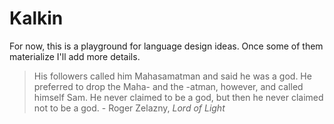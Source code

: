 # Kalkin

For now, this is a playground for language design ideas.  Once some of them materialize I'll add more details.

> His followers called him Mahasamatman and said he was a god. He preferred to
> drop the Maha- and the -atman, however, and called himself Sam. He never
> claimed to be a god, but then he never claimed not to be a god. - Roger Zelazny, *Lord of Light*
